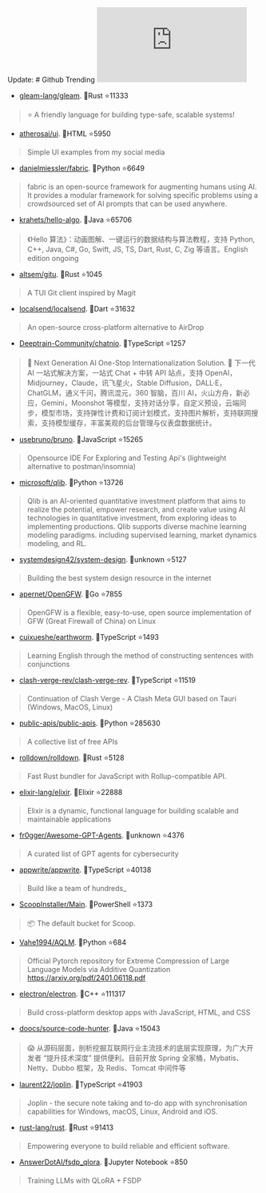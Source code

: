 Update: # Github Trending 
 ![daily-bing](https://api.isoyu.com/bing_images.php) 
 - [gleam-lang/gleam](https://github.com/gleam-lang/gleam). 💪Rust ⭐11333 
 > ⭐️ A friendly language for building type-safe, scalable systems! 
 - [atherosai/ui](https://github.com/atherosai/ui). 💪HTML ⭐5950 
 > Simple UI examples from my social media 
 - [danielmiessler/fabric](https://github.com/danielmiessler/fabric). 💪Python ⭐6649 
 > fabric is an open-source framework for augmenting humans using AI. It provides a modular framework for solving specific problems using a crowdsourced set of AI prompts that can be used anywhere. 
 - [krahets/hello-algo](https://github.com/krahets/hello-algo). 💪Java ⭐65706 
 > 《Hello 算法》：动画图解、一键运行的数据结构与算法教程，支持 Python, C++, Java, C#, Go, Swift, JS, TS, Dart, Rust, C, Zig 等语言。English edition ongoing 
 - [altsem/gitu](https://github.com/altsem/gitu). 💪Rust ⭐1045 
 > A TUI Git client inspired by Magit 
 - [localsend/localsend](https://github.com/localsend/localsend). 💪Dart ⭐31632 
 > An open-source cross-platform alternative to AirDrop 
 - [Deeptrain-Community/chatnio](https://github.com/Deeptrain-Community/chatnio). 💪TypeScript ⭐1257 
 > 🚀 Next Generation AI One-Stop Internationalization Solution. 🚀 下一代 AI 一站式解决方案，一站式 Chat + 中转 API 站点，支持 OpenAI，Midjourney，Claude，讯飞星火，Stable Diffusion，DALL·E，ChatGLM，通义千问，腾讯混元，360 智脑，百川 AI，火山方舟，新必应，Gemini，Moonshot 等模型，支持对话分享，自定义预设，云端同步，模型市场，支持弹性计费和订阅计划模式，支持图片解析，支持联网搜索，支持模型缓存，丰富美观的后台管理与仪表盘数据统计。 
 - [usebruno/bruno](https://github.com/usebruno/bruno). 💪JavaScript ⭐15265 
 > Opensource IDE For Exploring and Testing Api's (lightweight alternative to postman/insomnia) 
 - [microsoft/qlib](https://github.com/microsoft/qlib). 💪Python ⭐13726 
 > Qlib is an AI-oriented quantitative investment platform that aims to realize the potential, empower research, and create value using AI technologies in quantitative investment, from exploring ideas to implementing productions. Qlib supports diverse machine learning modeling paradigms. including supervised learning, market dynamics modeling, and RL. 
 - [systemdesign42/system-design](https://github.com/systemdesign42/system-design). 💪unknown ⭐5127 
 > Building the best system design resource in the internet 
 - [apernet/OpenGFW](https://github.com/apernet/OpenGFW). 💪Go ⭐7855 
 > OpenGFW is a flexible, easy-to-use, open source implementation of GFW (Great Firewall of China) on Linux 
 - [cuixueshe/earthworm](https://github.com/cuixueshe/earthworm). 💪TypeScript ⭐1493 
 > Learning English through the method of constructing sentences with conjunctions 
 - [clash-verge-rev/clash-verge-rev](https://github.com/clash-verge-rev/clash-verge-rev). 💪TypeScript ⭐11519 
 > Continuation of Clash Verge - A Clash Meta GUI based on Tauri (Windows, MacOS, Linux) 
 - [public-apis/public-apis](https://github.com/public-apis/public-apis). 💪Python ⭐285630 
 > A collective list of free APIs 
 - [rolldown/rolldown](https://github.com/rolldown/rolldown). 💪Rust ⭐5128 
 > Fast Rust bundler for JavaScript with Rollup-compatible API. 
 - [elixir-lang/elixir](https://github.com/elixir-lang/elixir). 💪Elixir ⭐22888 
 > Elixir is a dynamic, functional language for building scalable and maintainable applications 
 - [fr0gger/Awesome-GPT-Agents](https://github.com/fr0gger/Awesome-GPT-Agents). 💪unknown ⭐4376 
 > A curated list of GPT agents for cybersecurity 
 - [appwrite/appwrite](https://github.com/appwrite/appwrite). 💪TypeScript ⭐40138 
 > Build like a team of hundreds_ 
 - [ScoopInstaller/Main](https://github.com/ScoopInstaller/Main). 💪PowerShell ⭐1373 
 > 📦 The default bucket for Scoop. 
 - [Vahe1994/AQLM](https://github.com/Vahe1994/AQLM). 💪Python ⭐684 
 > Official Pytorch repository for Extreme Compression of Large Language Models via Additive Quantization https://arxiv.org/pdf/2401.06118.pdf 
 - [electron/electron](https://github.com/electron/electron). 💪C++ ⭐111317 
 > Build cross-platform desktop apps with JavaScript, HTML, and CSS 
 - [doocs/source-code-hunter](https://github.com/doocs/source-code-hunter). 💪Java ⭐15043 
 > 😱 从源码层面，剖析挖掘互联网行业主流技术的底层实现原理，为广大开发者 “提升技术深度” 提供便利。目前开放 Spring 全家桶，Mybatis、Netty、Dubbo 框架，及 Redis、Tomcat 中间件等 
 - [laurent22/joplin](https://github.com/laurent22/joplin). 💪TypeScript ⭐41903 
 > Joplin - the secure note taking and to-do app with synchronisation capabilities for Windows, macOS, Linux, Android and iOS. 
 - [rust-lang/rust](https://github.com/rust-lang/rust). 💪Rust ⭐91413 
 > Empowering everyone to build reliable and efficient software. 
 - [AnswerDotAI/fsdp_qlora](https://github.com/AnswerDotAI/fsdp_qlora). 💪Jupyter Notebook ⭐850 
 > Training LLMs with QLoRA + FSDP 
 